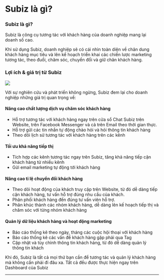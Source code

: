 # Subiz là gì?

### Subiz là gì?

Subiz là công cụ tương tác với khách hàng của doanh nghiệp mang lại doanh số cao.

Khi sử dụng Subiz, doanh nghiệp sẽ có cái nhìn toàn diện về chân dung khách hàng mục tiêu và lên kế hoạch triển khai các chiến lược marketing tương tác, theo đuổi, chăm sóc, chuyển đổi và giữ chân khách hàng.

### Lợi ích & giá trị từ Subiz

![](https://lh5.googleusercontent.com/mzwaq8tJ0XRcMkxTUDi754pxbriE53--ZfQ1h08VjiOU87Jc_lfWIOo4d6HqtFYZIcBallrmczAk3y4qd7rEhhm18520IbYftHZiRGDgHU_nOz0sMR6iP7U_4Xg5VDSvUkUS6s9A)

Với sự nghiên cứu và phát triển không ngừng, Subiz đem lại cho doanh nghiệp những giá trị quan trọng về:

#### Nâng cao chất lượng dịch vụ chăm sóc khách hàng

* Hỗ trợ tương tác với khách hàng ngay trên cửa sổ Chat Subiz trên Website, trên Facebook Messenger và cả trên Email theo thời gian thực.
* Hỗ trợ gửi các tin nhắn tự động chào hỏi và hỏi thông tin khách hàng
* Theo dõi lịch sử tương tác với khách hàng trên các kênh

#### Tối ưu khả năng tiếp thị

* Tích hợp các kênh tương tác ngay trên Subiz, tăng khả năng tiếp cận khách hàng từ nhiều kênh
* Gửi email marketing tự động tới khách hàng

#### Nâng cao tỉ lệ chuyển đổi khách hàng

* Theo dõi hoạt động của khách truy cập trên Website, từ đó dễ dàng tiếp cận khách hàng, tư vấn hỗ trợ đúng nhu cầu của khách.
* Phân phối khách hàng đến đúng tư vấn viên hỗ trợ.
* Phân khúc thành các nhóm khách hàng, dễ dàng lên kế hoạch tiếp thị và chăm sóc với từng nhóm khách hàng

#### Quản lý dữ liệu khách hàng và hoạt động marketing

* Báo cáo thống kê theo ngày, tháng các cuộc hội thoại với khách hàng
* Báo cáo thống kê các vấn đề khách hàng gặp phải qua Tag
* Cập nhật và tùy chỉnh thông tin khách hàng, từ đó dễ dàng quản lý thông tin khách

Khi đó, Subiz là tất cả mọi thứ bạn cần để tương tác và quản lý khách hàng mà không cần phải đi đâu xa. Tất cả đều được thực hiện ngay trên Dashboard của Subiz  
****

